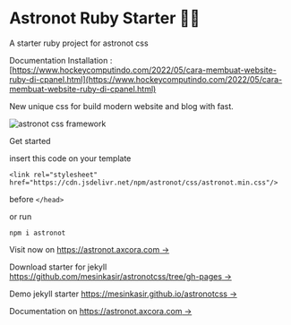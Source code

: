 # Astronot Ruby Starter 👩‍🚀

A starter ruby project for astronot css  

Documentation Installation : [https://www.hockeycomputindo.com/2022/05/cara-membuat-website-ruby-di-cpanel.html](https://www.hockeycomputindo.com/2022/05/cara-membuat-website-ruby-di-cpanel.html)

New unique css for build modern website and blog with fast.

![astronot css framework](https://blogger.googleusercontent.com/img/b/R29vZ2xl/AVvXsEjWG5tMgqg5YlnGPgRhyYsyQVSmuYzXROYgyrJEUlXU3l1QrCjdqP1m44ds400MnbKtz6YlNDgrTkT1G6nsHiJEgs-M3t2pYCisUpfudAKhuLnKB0tD1c7knr2wAr7mw3rbz60WqUa3wek4bHkN9sWYeIvC9minU3CgA_MpLTu_F4obxDw62vY_x3A2lQ/s1920/ASTRONOTCSS.jpg)

Get started

insert this code on your template 

`<link rel="stylesheet" href="https://cdn.jsdelivr.net/npm/astronot/css/astronot.min.css"/>`

before `</head>`

or run

`npm i astronot`

Visit now on [https://astronot.axcora.com →](https://astronot.axcora.com)

Download starter for jekyll [https://github.com/mesinkasir/astronotcss/tree/gh-pages →](https://github.com/mesinkasir/astronotcss/tree/gh-pages)

Demo jekyll starter [https://mesinkasir.github.io/astronotcss →](https://mesinkasir.github.io/astronotcss/)

Documentation on [https://astronot.axcora.com →](https://astronot.axcora.com)
